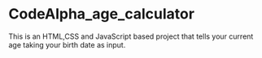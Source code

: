 # CodeAlpha_age_calculator
This is an HTML,CSS and JavaScript based project that tells your current age taking your birth date as input.
